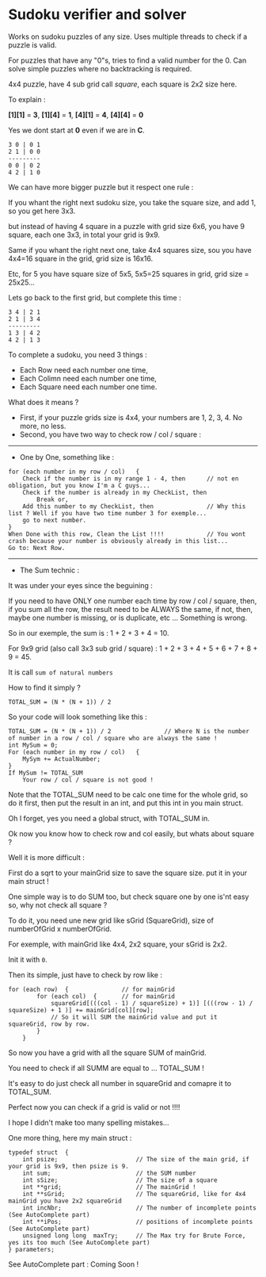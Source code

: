 # Sudoku verifier and solver

Works on sudoku puzzles of any size.
Uses multiple threads to check if a puzzle is valid.

For puzzles that have any "0"s, tries to find a valid number for the 0. Can solve simple puzzles where no backtracking is required.

4x4 puzzle, have 4 sub grid call *square*, each square is 2x2 size here.

To explain :

**[1][1]** = **3**, **[1][4]** = **1**, **[4][1]** = **4**, **[4][4]** = **0**

Yes we dont start at **0** even if we are in **C**.
```
3 0 | 0 1
2 1 | 0 0
---------
0 0 | 0 2
4 2 | 1 0
```

We can have more bigger puzzle but it respect one rule :

If you whant the right next sudoku size, you take the square size, and add 1, so you get here 3x3.

but instead of having 4 square in a puzzle with grid size 6x6, you have 9 square, each one 3x3, in total your grid is 9x9.

Same if you whant the right next one, take 4x4 squares size, sou you have 4x4=16 square in the grid, grid size is 16x16.

Etc, for 5 you have square size of 5x5, 5x5=25 squares in grid, grid size = 25x25...

Lets go back to the first grid, but complete this time :

```
3 4 | 2 1
2 1 | 3 4
---------
1 3 | 4 2
4 2 | 1 3

```


To complete a sudoku, you need 3 things :

* Each Row need each number one time,
* Each Colimn need each number one time,
* Each Square need each number one time.

What does it means ?
* First, if your puzzle grids size is 4x4, your numbers are 1, 2, 3, 4. No more, no less.
* Second, you have two way to check row / col / square :
------
- One by One, something like :
```
for (each number in my row / col)	{
	Check if the number is in my range 1 - 4, then		// not en obligation, but you know I'm a C guys...
	Check if the number is already in my CheckList, then
		Break or,
	Add this number to my CheckList, then				// Why this list ? Well if you have two time number 3 for exemple...
	go to next number.
}
When Done with this row, Clean the List !!!!			// You wont crash because your number is obviously already in this list...
Go to: Next Row.
```
------
- The Sum technic :

It was under your eyes since the beguining :

If you need to have ONLY one number each time by row / col / square, then, if you sum all the row, the result need to be ALWAYS the same, if not, then, maybe one number is missing, or is duplicate, etc ... Something is wrong.

So in our exemple, the sum is :
1 + 2 + 3 + 4 = 10.

For 9x9 grid (also call 3x3 sub grid / square) :
1 + 2 + 3 + 4 + 5 + 6 + 7 + 8 + 9 = 45.

It is call `sum of natural numbers`

How to find it simply ?
```
TOTAL_SUM = (N * (N + 1)) / 2
```

So your code will look something like this :

```
TOTAL_SUM = (N * (N + 1)) / 2				// Where N is the number of number in a row / col / square who are always the same !
int MySum = 0;
For (each number in my row / col)	{
	MySym += ActualNumber;
}
If MySum != TOTAL_SUM
	Your row / col / square is not good !
```

Note that the TOTAL_SUM need to be calc one time for the whole grid, so do it first, then put the result in an int, and put this int in you main struct.

Oh I forget, yes you need a global struct, with TOTAL_SUM in.

Ok now you know how to check row and col easily, but whats about square ?

Well it is more difficult :

First do a sqrt to your mainGrid size to save the square size. put it in your main struct !

One simple way is to do SUM too, but check square one by one is'nt easy so, why not check all square ?

To do it, you need une new grid like sGrid (SquareGrid), size of numberOfGrid x numberOfGrid.

For exemple, with mainGrid like 4x4, 2x2 square, your sGrid is 2x2.

Init it with `0`.

Then its simple, just have to check by row like :


```
for (each row)	{				// for mainGrid
		for (each col)	{		// for mainGrid
			squareGrid[(((col - 1) / squareSize) + 1)] [(((row - 1) / squareSize) + 1 )] += mainGrid[col][row];
			// So it will SUM the mainGrid value and put it squareGrid, row by row.
		}
	}
```

So now you have a grid with all the square SUM of mainGrid.

You need to check if all SUMM are equal to ... TOTAL_SUM !

It's easy to do just check all number in squareGrid and comapre it to TOTAL_SUM.


Perfect now you can check if a grid is valid or not !!!!

I hope I didn't make too many spelling mistakes...

One more thing, here my main struct :

```
typedef struct	{
	int	psize;						// The size of the main grid, if your grid is 9x9, then psize is 9.
	int	sum;						// the SUM number
	int sSize;						// The size of a square
	int	**grid;						// The mainGrid !
	int	**sGrid;					// The squareGrid, like for 4x4 mainGrid you have 2x2 squareGrid
	int	incNbr;						// The number of incomplete points (See AutoComplete part)
	int	**iPos;						// positions of incomplete points (See AutoComplete part)
	unsigned long long	maxTry;		// The Max try for Brute Force, yes its too much (See AutoComplete part)
} parameters;
```

See AutoComplete part : Coming Soon !